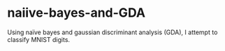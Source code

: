 # naiive-bayes-and-GDA
Using naïve bayes and gaussian discriminant analysis (GDA), I attempt to classify MNIST digits. 
